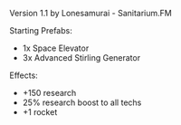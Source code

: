 Version 1.1 by Lonesamurai - Sanitarium.FM

Starting Prefabs:
* 1x Space Elevator
* 3x Advanced Stirling Generator

Effects:
* +150 research
* 25% research boost to all techs
* +1 rocket
